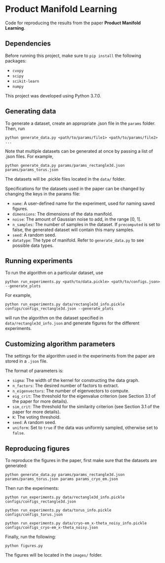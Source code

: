 # Product Manifold Learning
Code for reproducing the results from the paper <b>Product Manifold Learning</b>.

## Dependencies
Before running this project, make sure to `pip install` the following packages:

* `cvxpy`
* `scipy`
* `scikit-learn`
* `numpy`

This project was developed using Python 3.7.0.

## Generating data

To generate a dataset, create an appropriate .json file in the `params` folder. Then, run

```
python generate_data.py <path/to/params/file1> <path/to/params/file2> ...
```

Note that multiple datasets can be generated at once by passing a list of .json files. For example, 

```
python generate_data.py params/params_rectangle3d.json params/params_torus.json
```

The datasets will be .pickle files located in the `data/` folder.

Specifications for the datasets used in the paper can be changed by changing the keys in the params file:

* `name`: A user-defined name for the experiment, used for naming saved figures.
* `dimensions`: The dimensions of the data manifold.
* `noise`: The amount of Gaussian noise to add, in the range [0, 1].
* `n_samples`: The number of samples in the dataset. If `precomputed` is set to false, the generated dataset will contain this many samples.
* `seed`: A random seed.
* `datatype`: The type of manifold. Refer to `generate_data.py` to see possible data types.

## Running experiments

To run the algorithm on a particular dataset, use

```
python run_experiments.py <path/to/data.pickle> <path/to/configs.json> --generate_plots
```

For example,

```
python run_experiments.py data/rectangle3d_info.pickle configs/configs_rectangle3d.json --generate_plots
```

will run the algorithm on the dataset specified in `data/rectangle3d_info.json` and generate figures for the different experiments.

## Customizing algorithm parameters

The settings for the algorithm used in the experiments from the paper are stored in a `.json` file.

The format of parameters is:

* `sigma`: The width of the kernel for constructing the data graph.
* `n_factors`: The desired number of factors to extract.
* `n_eigenvectors`: The number of eigenvectors to compute.
* `eig_crit`: The threshold for the eigenvalue criterion (see Section 3.1 of the paper for more details).
* `sim_crit`: The threshold for the similarity criterion (see Section 3.1 of the paper for more details).
* `K`: The voting threshold.
* `seed`: A random seed.
* `uniform`: Set to `true` if the data was uniformly sampled, otherwise set to `false`.

## Reproducing figures

To reproduce the figures in the paper, first make sure that the datasets are generated:

```
python generate_data.py params/params_rectangle3d.json params/params_torus.json params params_cryo_em.json
```

Then run the experiments:

```
python run_experiments.py data/rectangle3d_info.pickle configs/configs_rectangle3d.json

python run_experiments.py data/torus_info.pickle configs/configs_torus.json

python run_experiments.py data/cryo-em_x-theta_noisy_info.pickle configs/configs_cryo-em_x-theta_noisy.json
```

Finally, run the following:

```
python figures.py
```

The figures will be located in the `images/` folder.
